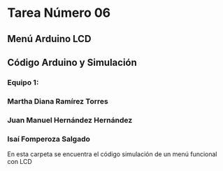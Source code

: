# Tarea Número 06
## Menú Arduino LCD
## Código Arduino y Simulación 
### Equipo 1:
### Martha Diana Ramírez Torres
### Juan Manuel Hernández Hernández
### Isaí Fomperoza Salgado
En esta carpeta se encuentra el código  simulación de un menú funcional con LCD
